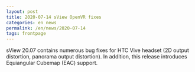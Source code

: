 ```yaml
---
layout: post
title: 2020-07-14 sView OpenVR fixes
categories: en news
permalink: /en/news/2020-07-14
tags: frontpage
---
```


sView 20.07 contains numerous bug fixes for HTC Vive headset (2D output distortion, panorama output distortion).
In addition, this release introduces Equiangular Cubemap (EAC) support.
<!--break-->
